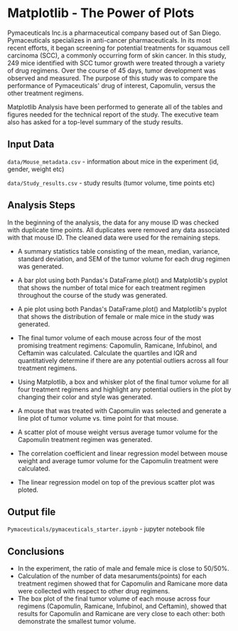 # **Matplotlib - The Power of Plots**

Pymaceuticals Inc.is a pharmaceutical company based out of San Diego. Pymaceuticals specializes in anti-cancer pharmaceuticals. In its most recent efforts, it began screening for potential treatments for squamous cell carcinoma (SCC), a commonly occurring form of skin cancer. In this study, 249 mice identified with SCC tumor growth were treated through a variety of drug regimens. Over the course of 45 days, tumor development was observed and measured. The purpose of this study was to compare the performance of Pymaceuticals' drug of interest, Capomulin, versus the other treatment regimens. 

Matplotlib Analysis have been performed to generate all of the tables and figures needed for the technical report of the study. 
The executive team also has asked for a top-level summary of the study results.

## **Input Data**
`data/Mouse_metadata.csv` - information about mice in the experiment (id, gender, weight etc)

`data/Study_results.csv` - study results (tumor volume, time points etc)

## **Analysis Steps**

In the beginning of the analysis, the data for any mouse ID was checked with duplicate time points. All duplicates were removed any data associated with that mouse ID.
The cleaned data were used for the remaining steps.

* A summary statistics table consisting of the mean, median, variance, standard deviation, and SEM of the tumor volume for each drug regimen was generated.


* A bar plot using both Pandas's DataFrame.plot() and Matplotlib's pyplot that shows  the number of total mice for each treatment regimen throughout the course of the study was generated.


* A pie plot using both Pandas's DataFrame.plot() and Matplotlib's pyplot that shows the distribution of female or male mice in the study was generated.

* The final tumor volume of each mouse across four of the most promising treatment regimens: Capomulin, Ramicane, Infubinol, and Ceftamin was calculated. 
  Calculate the quartiles and IQR and quantitatively determine if there are any potential outliers across all four treatment regimens.

* Using Matplotlib, a box and whisker plot of the final tumor volume for all four treatment regimens and highlight any potential outliers in the plot by changing their color and style was generated.

* A mouse that was treated with Capomulin was selected and generate a line plot of tumor volume vs. time point for that mouse.

* A scatter plot of mouse weight versus average tumor volume for the Capomulin treatment regimen was generated.

* The correlation coefficient and linear regression model between mouse weight and average tumor volume for the Capomulin treatment were calculated. 

* The linear regression model on top of the previous scatter plot was ploted.

## **Output file**

`Pymaceuticals/pymaceuticals_starter.ipynb` - jupyter notebook file

## **Conclusions**

* In the experiment, the ratio of male and female mice is close to 50/50%.
* Calculation of the number of data mesaruments(points) for each treatment regimen showed that for Capomulin and Ramicane more data were collected with respect to other drug regimens.
* The box plot of the final tumor volume of each mouse across four regimens (Capomulin, Ramicane, Infubinol, and Ceftamin), showed that results for Capomulin and Ramicane are very close to each other: both demonstrate the smallest tumor volume.


